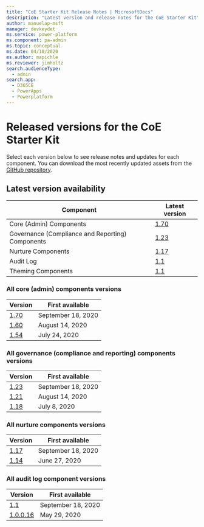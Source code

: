 ```yaml
---
title: "CoE Starter Kit Release Notes | MicrosoftDocs"
description: "Latest version and release notes for the CoE Starter Kit"
author: manuelap-msft
manager: devkeydet
ms.service: power-platform
ms.component: pa-admin
ms.topic: conceptual
ms.date: 04/10/2020
ms.author: mapichle
ms.reviewer: jimholtz
search.audienceType: 
  - admin
search.app: 
  - D365CE
  - PowerApps
  - Powerplatform
---
```


# Released versions for the CoE Starter Kit

Select each version below to see release notes and updates for each component. You can download the most recently updated assets from the [GitHub repository](https://aka.ms/coestarterkitrepo).

## Latest version availability

|  Component     | Latest version |
|--------|-------------|
| Core (Admin) Components |   [1.70](release-notes/core-1.70.md)    |
| Governance (Compliance and Reporting) Components |   [1.23](release-notes/governance-1.23.md)  |
| Nurture Components |   [1.17](release-notes/nurture-1.17.md)  |
| Audit Log |   [1.1](release-notes/auditlog-1.1.md) |
| Theming Components |   [1.1](release-notes/theming-1.1.md) |

### All core (admin) components versions

|  Version | First available |
| --------- | ---------------|
| [1.70](release-notes/core-1.70.md) | September 18, 2020 |
| [1.60](release-notes/core-1.60.md) | August 14, 2020 |
| [1.54](release-notes/core-1.54.md) | July 24, 2020 |

### All governance (compliance and reporting) components versions

|  Version | First available |
| --------- | ---------------|
| [1.23](release-notes/governance-1.23.md) | September 18, 2020 |
| [1.21](release-notes/governance-1.21.md) | August 14, 2020 |
| [1.18](release-notes/governance-1.18.md) | July 8, 2020 |

### All nurture components versions

|  Version | First available |
| --------- | ---------------|
| [1.17](release-notes/nurture-1.17.md) | September 18, 2020 |
| [1.14](release-notes/nurture-1.14.md) | June 27, 2020 |

### All audit log component versions

|  Version | First available |
| --------- | ---------------|
| [1.1](release-notes/auditlog-1.1.md) | September 18, 2020 |
| [1.0.0.16](release-notes/auditlog-1.0.md) | May 29, 2020 |

<!-- NOTE: We will add this with the next release to have a version history, but had feedback that adding this with the first release adds confusion for users who are not familiar with the Power Apps release notes
### All Core (Admin) Components versions

### All Governance (Compliance and Reporting) Components versions

|  Version | First available |
| --------- | ---------------|
| [1.18](release-notes/governance-1.18.md) | June 27, 2020 |

### All Nurture Components versions

|  Version | First available |
| --------- | ---------------|
| [1.14](release-notes/nurture-1.14.md) | June 27, 2020 |

### All Audit Log Component versions

|  Version | First available |
| --------- | ---------------|
| [1.0.0.16](release-notes/auditlog-1.0.0.16.md) | May 29, 2020 |
>
